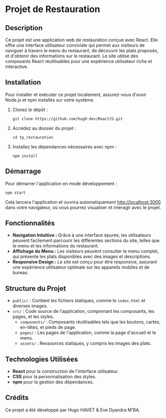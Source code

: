 # Projet de Restauration

## Description

Ce projet est une application web de restauration conçue avec React. Elle offre une interface utilisateur conviviale qui permet aux visiteurs de naviguer à travers le menu du restaurant, de découvrir les plats proposés, et d'obtenir des informations sur le restaurant. Le site utilise des composants React réutilisables pour une expérience utilisateur riche et interactive.

## Installation

Pour installer et exécuter ce projet localement, assurez-vous d'avoir Node.js et npm installés sur votre système.

1. Clonez le dépôt :
   ```
   git clone https://github.com/hug0-dev/ReactJS.git
   ```
2. Accédez au dossier du projet :
   ```
   cd tp_restauration
   ```
3. Installez les dépendances nécessaires avec npm :
   ```
   npm install
   ```

## Démarrage

Pour démarrer l'application en mode développement :

```
npm start
```

Cela lancera l'application et ouvrira automatiquement [http://localhost:3000](http://localhost:3000) dans votre navigateur, où vous pourrez visualiser et interagir avec le projet.

## Fonctionnalités

- **Navigation Intuitive :** Grâce à une interface épurée, les utilisateurs peuvent facilement parcourir les différentes sections du site, telles que le menu et les informations du restaurant.
- **Affichage du Menu :** Les visiteurs peuvent consulter le menu complet, qui présente les plats disponibles avec des images et descriptions.
- **Responsive Design :** Le site est conçu pour être responsive, assurant une expérience utilisateur optimale sur les appareils mobiles et de bureau.

## Structure du Projet

- `public/` : Contient les fichiers statiques, comme le `index.html` et diverses images.
- `src/` : Code source de l'application, comprenant les composants, les pages, et les styles.
  - `components/` : Composants réutilisables tels que les boutons, cartes, en-têtes, et pieds de page.
  - `pages/` : Les pages de l'application, comme la page d'accueil et le menu.
  - `assets/` : Ressources statiques, y compris les images des plats.

## Technologies Utilisées

- **React** pour la construction de l'interface utilisateur.
- **CSS** pour la personnalisation des styles.
- **npm** pour la gestion des dépendances.


## Crédits

Ce projet a été développé par Hugo HAVET & Eve Dyandra M'BA.